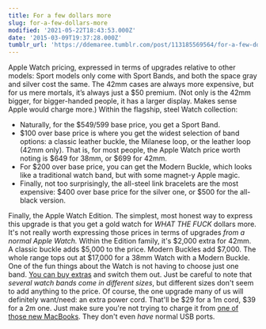 ```yaml
---
title: For a few dollars more
slug: for-a-few-dollars-more
modified: '2021-05-22T18:43:53.000Z'
date: '2015-03-09T19:37:28.000Z'
tumblr_url: 'https://ddemaree.tumblr.com/post/113185569564/for-a-few-dollars-more'
---
```

Apple Watch pricing, expressed in terms of upgrades relative to other models: Sport models only come with Sport Bands, and both the space gray and silver cost the same. The 42mm cases are always more expensive, but for us mere mortals, it’s always just a $50 premium. (Not only is the 42mm bigger, for bigger-handed people, it has a larger display. Makes sense Apple would charge more.) Within the flagship, steel Watch collection:

*   Naturally, for the $549/599 base price, you get a Sport Band.
*   $100 over base price is where you get the widest selection of band options: a classic leather buckle, the Milanese loop, or the leather loop (42mm only). That is, for most people, the Apple Watch price worth noting is $649 for 38mm, or $699 for 42mm.
*   For $200 over base price, you can get the Modern Buckle, which looks like a traditional watch band, but with some magnet-y Apple magic.
*   Finally, not too surprisingly, the all-steel link bracelets are the most expensive: $400 over base price for the silver one, or $500 for the all-black version.

Finally, the Apple Watch Edition. The simplest, most honest way to express this upgrade is that you get a gold watch for _WHAT THE FUCK_ dollars more. It's not really worth expressing those prices in terms of upgrades _from a normal Apple Watch._ Within the Edition family, it's $2,000 extra for 42mm. A classic buckle adds $5,000 to the price. Modern Buckles add $7,000. The whole range tops out at $17,000 for a 38mm Watch with a Modern Buckle. One of the fun things about the Watch is not having to choose just one band. [You can buy extras](http://store.apple.com/us/watch/watch-accessories) and switch them out. Just be careful to note that _several watch bands come in different sizes_, but different sizes don't seem to add anything to the price. Of course, the one upgrade many of us will definitely want/need: an extra power cord. That'll be $29 for a 1m cord, $39 for a 2m one. Just make sure you're not trying to charge it from [one of those new MacBooks](http://store.apple.com/us/buy-mac/macbook). They don't even _have_ normal USB ports.

